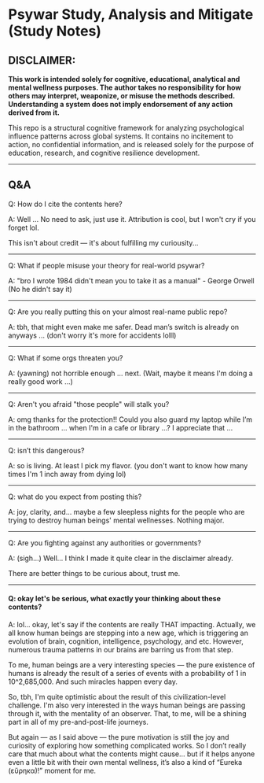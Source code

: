 # Psywar Study, Analysis and Mitigate (Study Notes)

## DISCLAIMER:
**This work is intended solely for cognitive, educational, analytical and mental wellness purposes.
The author takes no responsibility for how others may interpret, weaponize, or misuse the methods described.
Understanding a system does not imply endorsement of any action derived from it.**

This repo is a structural cognitive framework for analyzing psychological influence patterns across global systems. 
It contains no incitement to action, no confidential information, and is released solely for the purpose of education, research, and cognitive resilience development.

---

## Q&A

Q: How do I cite the contents here?

A: Well ... No need to ask, just use it. Attribution is cool, but I won't cry if you forget lol.

This isn't about credit — it's about fulfilling my curiousity...

---

Q: What if people misuse your theory for real-world psywar?

A: "bro I wrote 1984 didn't mean you to take it as a manual" - George Orwell (No he didn't say it)

---


Q: Are you really putting this on your almost real-name public repo?

A: tbh, that might even make me safer. Dead man’s switch is already on anyways ... (don't worry it's more for accidents lolll)

---

Q: What if some orgs threaten you?

A: (yawning) not horrible enough ... next. (Wait, maybe it means I'm doing a really good work ...)

---

Q: Aren't you afraid "those people" will stalk you?

A: omg thanks for the protection!! Could you also guard my laptop while I’m in the bathroom ... when I'm in a cafe or library ...? I appreciate that ...

---

Q: isn’t this dangerous?

A: so is living. At least I pick my flavor. (you don't want to know how many times I'm 1 inch away from dying lol)

---

Q: what do you expect from posting this?

A: joy, clarity, and... maybe a few sleepless nights for the people who are trying to destroy human beings' mental wellnesses. Nothing major.

---

Q: Are you fighting against any authorities or governments?

A: (sigh...) Well... I think I made it quite clear in the disclaimer already.

There are better things to be curious about, trust me.

---

#### Q: okay let's be serious, what exactly your thinking about these contents?
A: lol... okay, let's say if the contents are really THAT impacting. Actually, we all know human beings are stepping into a new age, which is triggering an evolution of brain, cognition, intelligence, psychology, and etc. However, numerous trauma patterns in our brains are barring us from that step.

To me, human beings are a very interesting species — the pure existence of humans is already the result of a series of events with a probability of 1 in 10^2,685,000. And such miracles happen every day.

So, tbh, I'm quite optimistic about the result of this civilization-level challenge. I'm also very interested in the ways human beings are passing through it, with the mentality of an observer. That, to me, will be a shining part in all of my pre-and-post-life journeys.

But again — as I said above — the pure motivation is still the joy and curiosity of exploring how something complicated works. So I don’t really care that much about what the contents might cause... but if it helps anyone even a little bit with their own mental wellness, it’s also a kind of “Eureka (εὕρηκα)!” moment for me.



